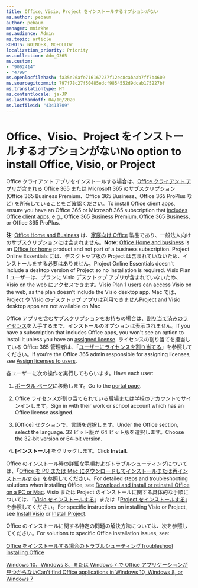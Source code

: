 ```yaml
---
title: Office、Visio、Project をインストールするオプションがない
ms.author: pebaum
author: pebaum
manager: mnirkhe
ms.audience: Admin
ms.topic: article
ROBOTS: NOINDEX, NOFOLLOW
localization_priority: Priority
ms.collection: Adm_O365
ms.custom:
- "9002414"
- "4799"
ms.openlocfilehash: fa35e26afe716167237f12ec8cabaab7ff7b4609
ms.sourcegitcommit: 797f78c27f50485edcf9854552d9dcab175227bf
ms.translationtype: HT
ms.contentlocale: ja-JP
ms.lasthandoff: 04/10/2020
ms.locfileid: "43413709"
---
```

# <a name="no-option-to-install-office-visio-or-project"></a><span data-ttu-id="c6237-102">Office、Visio、Project をインストールするオプションがない</span><span class="sxs-lookup"><span data-stu-id="c6237-102">No option to install Office, Visio, or Project</span></span>

<span data-ttu-id="c6237-103">Office クライアント アプリをインストールする場合は、[Office クライアント アプリが含まれる](https://support.office.com/article/office-for-home-and-office-for-business-plans-28cbc8cf-1332-4f04-9123-9b660abb629e) Office 365 または Microsoft 365 のサブスクリプション (Office 365 Business Premium、Office 365 Business、Office 365 ProPlus など) を所有していることをご確認ください。</span><span class="sxs-lookup"><span data-stu-id="c6237-103">To install Office client apps, ensure you have an Office 365 or Microsoft 365 subscription that [includes Office client apps](https://support.office.com/article/office-for-home-and-office-for-business-plans-28cbc8cf-1332-4f04-9123-9b660abb629e), e.g., Office 365 Business Premium, Office 365 Business, or Office 365 ProPlus.</span></span>

<span data-ttu-id="c6237-104">**注**: [Office Home and Business](https://products.office.com/home-and-business) は、[家庭向け Office](https://support.office.com/article/28cbc8cf-1332-4f04-9123-9b660abb629e?wt.mc_id=Alchemy_ClientDIA) 製品であり、一般法人向けのサブスクリプションには含まれません。</span><span class="sxs-lookup"><span data-stu-id="c6237-104">**Note**: [Office Home and business](https://products.office.com/home-and-business) is an [Office for home](https://support.office.com/article/28cbc8cf-1332-4f04-9123-9b660abb629e?wt.mc_id=Alchemy_ClientDIA) product and not part of a business subscription.</span></span> <span data-ttu-id="c6237-105">Project Online Essentials には、デスクトップ版の Project は含まれていないため、インストールをする必要はありません。</span><span class="sxs-lookup"><span data-stu-id="c6237-105">Project Online Essentials doesn't include a desktop version of Project so no installation is required.</span></span> <span data-ttu-id="c6237-106">Visio Plan 1 ユーザーは、プランに Visio デスクトップ アプリが含まれていないため、Visio on the web にアクセスできます。</span><span class="sxs-lookup"><span data-stu-id="c6237-106">Visio Plan 1 users can access Visio on the web, as the plan doesn't include the Visio desktop app.</span></span> <span data-ttu-id="c6237-107">Mac では、Project や Visio のデスクトップ アプリは利用できません</span><span class="sxs-lookup"><span data-stu-id="c6237-107">Project and Visio desktop apps are not available on Mac</span></span>

<span data-ttu-id="c6237-108">Office アプリを含むサブスクリプションをお持ちの場合は、[割り当て済みのライセンス](https://support.office.com/article/what-office-365-business-product-or-license-do-i-have-f8ab5e25-bf3f-4a47-b264-174b1ee925fd?wt.mc_id=scl_installoffice_home)を入手するまで、インストールのオプションは表示されません。</span><span class="sxs-lookup"><span data-stu-id="c6237-108">If you have a subscription that includes Office apps, you won't see an option to install it unless you have an [assigned license](https://support.office.com/article/what-office-365-business-product-or-license-do-i-have-f8ab5e25-bf3f-4a47-b264-174b1ee925fd?wt.mc_id=scl_installoffice_home).</span></span> <span data-ttu-id="c6237-109">ライセンスの割り当てを担当している Office 365 管理者は、「[ユーザーにライセンスを割り当てる](https://support.office.com/article/assign-licenses-to-users-in-office-365-for-business-997596b5-4173-4627-b915-36abac6786dc?wt.mc_id=scl_installoffice_home)」を参照してください。</span><span class="sxs-lookup"><span data-stu-id="c6237-109">If you're the Office 365 admin responsible for assigning licenses, see [Assign licenses to users](https://support.office.com/article/assign-licenses-to-users-in-office-365-for-business-997596b5-4173-4627-b915-36abac6786dc?wt.mc_id=scl_installoffice_home).</span></span>


<span data-ttu-id="c6237-110">各ユーザーに次の操作を実行してもらいます。</span><span class="sxs-lookup"><span data-stu-id="c6237-110">Have each user:</span></span>

1. <span data-ttu-id="c6237-111">[ポータル ページ](https://portal.office.com/OLS/MySoftware.aspx)に移動します。</span><span class="sxs-lookup"><span data-stu-id="c6237-111">Go to the [portal page](https://portal.office.com/OLS/MySoftware.aspx).</span></span>

2. <span data-ttu-id="c6237-112">Office ライセンスが割り当てられている職場または学校のアカウントでサインインします。</span><span class="sxs-lookup"><span data-stu-id="c6237-112">Sign in with their work or school account which has an Office license assigned.</span></span>

3. <span data-ttu-id="c6237-113">[Office] セクションで、言語を選択します。</span><span class="sxs-lookup"><span data-stu-id="c6237-113">Under the Office section, select the language.</span></span> <span data-ttu-id="c6237-114">32 ビット版か 64 ビット版を選択します。</span><span class="sxs-lookup"><span data-stu-id="c6237-114">Choose the 32-bit version or 64-bit version.</span></span>

4. <span data-ttu-id="c6237-115">**[インストール]** をクリックします。</span><span class="sxs-lookup"><span data-stu-id="c6237-115">Click **Install**.</span></span>

<span data-ttu-id="c6237-116">Office のインストール時の詳細な手順およびトラブルシューティングについては、「[Office を PC または Mac にダウンロードしてインストールまたは再インストールする](https://support.office.com/article/4414eaaf-0478-48be-9c42-23adc4716658?wt.mc_id=Alchemy_ClientDIA)」を参照してください。</span><span class="sxs-lookup"><span data-stu-id="c6237-116">For detailed steps and troubleshooting solutions when installing Office, see [Download and install or reinstall Office on a PC or Mac](https://support.office.com/article/4414eaaf-0478-48be-9c42-23adc4716658?wt.mc_id=Alchemy_ClientDIA).</span></span> <span data-ttu-id="c6237-117">Visio または Project のインストールに関する具体的な手順については、「[Visio をインストールする](https://support.office.com/article/f98f21e3-aa02-4827-9167-ddab5b025710)」または「[Project をインストールする](https://support.office.com/article/7059249b-d9fe-4d61-ab96-5c5bf435f281)」を参照してください。</span><span class="sxs-lookup"><span data-stu-id="c6237-117">For specific instructions on installing Visio or Project, see [Install Visio](https://support.office.com/article/f98f21e3-aa02-4827-9167-ddab5b025710) or [Install Project](https://support.office.com/article/7059249b-d9fe-4d61-ab96-5c5bf435f281).</span></span>

<span data-ttu-id="c6237-118">Office のインストールに関する特定の問題の解決方法については、次を参照してください。</span><span class="sxs-lookup"><span data-stu-id="c6237-118">For solutions to specific Office installation issues, see:</span></span>

[<span data-ttu-id="c6237-119">Office をインストールする場合のトラブルシューティング</span><span class="sxs-lookup"><span data-stu-id="c6237-119">Troubleshoot installing Office</span></span>](https://support.office.com/article/35ff2def-e0b2-4dac-9784-4cf212c1f6c2#BKMK_ErrorMessages)

[<span data-ttu-id="c6237-120">Windows 10、Windows 8、または Windows 7 で Office アプリケーションが見つからない</span><span class="sxs-lookup"><span data-stu-id="c6237-120">Can't find Office applications in Windows 10, Windows 8, or Windows 7</span></span>](https://support.office.com/article/can-t-find-office-applications-in-windows-10-windows-8-or-windows-7-907ce545-6ae8-459b-8d9d-de6764a635d6)
